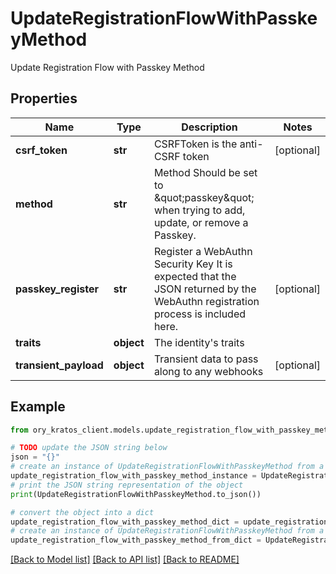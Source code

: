 # UpdateRegistrationFlowWithPasskeyMethod

Update Registration Flow with Passkey Method

## Properties

Name | Type | Description | Notes
------------ | ------------- | ------------- | -------------
**csrf_token** | **str** | CSRFToken is the anti-CSRF token | [optional] 
**method** | **str** | Method  Should be set to \&quot;passkey\&quot; when trying to add, update, or remove a Passkey. | 
**passkey_register** | **str** | Register a WebAuthn Security Key  It is expected that the JSON returned by the WebAuthn registration process is included here. | [optional] 
**traits** | **object** | The identity&#39;s traits | 
**transient_payload** | **object** | Transient data to pass along to any webhooks | [optional] 

## Example

```python
from ory_kratos_client.models.update_registration_flow_with_passkey_method import UpdateRegistrationFlowWithPasskeyMethod

# TODO update the JSON string below
json = "{}"
# create an instance of UpdateRegistrationFlowWithPasskeyMethod from a JSON string
update_registration_flow_with_passkey_method_instance = UpdateRegistrationFlowWithPasskeyMethod.from_json(json)
# print the JSON string representation of the object
print(UpdateRegistrationFlowWithPasskeyMethod.to_json())

# convert the object into a dict
update_registration_flow_with_passkey_method_dict = update_registration_flow_with_passkey_method_instance.to_dict()
# create an instance of UpdateRegistrationFlowWithPasskeyMethod from a dict
update_registration_flow_with_passkey_method_from_dict = UpdateRegistrationFlowWithPasskeyMethod.from_dict(update_registration_flow_with_passkey_method_dict)
```
[[Back to Model list]](../README.md#documentation-for-models) [[Back to API list]](../README.md#documentation-for-api-endpoints) [[Back to README]](../README.md)


